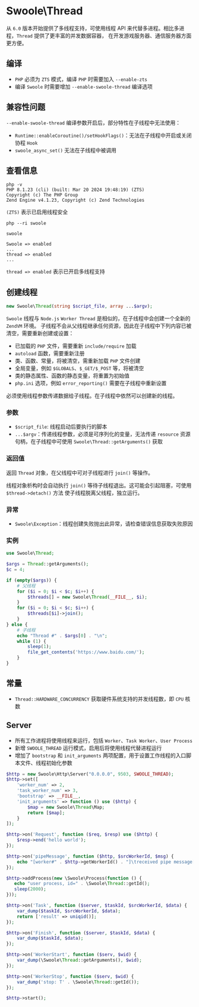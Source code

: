 # Swoole\Thread

从 `6.0` 版本开始提供了多线程支持，可使用线程 API 来代替多进程。相比多进程，`Thread` 提供了更丰富的并发数据容器，
在开发游戏服务器、通信服务器方面更方便。

## 编译
- `PHP` 必须为 `ZTS` 模式，编译 `PHP` 时需要加入 `--enable-zts`
- 编译 `Swoole` 时需要增加 `--enable-swoole-thread` 编译选项

## 兼容性问题

`--enable-swoole-thread` 编译参数开启后，部分特性在子线程中无法使用：

- `Runtime::enableCoroutine()/setHookFlags()`：无法在子线程中开启或关闭协程 `Hook`
- `swoole_async_set()` 无法在子线程中被调用

## 查看信息

```shell
php -v
PHP 8.1.23 (cli) (built: Mar 20 2024 19:48:19) (ZTS)
Copyright (c) The PHP Group
Zend Engine v4.1.23, Copyright (c) Zend Technologies
```

`(ZTS)` 表示已启用线程安全

```shell
php --ri swoole

swoole

Swoole => enabled
...
thread => enabled
...
```

`thread => enabled` 表示已开启多线程支持

## 创建线程

```php
new Swoole\Thread(string $script_file, array ...$argv);
```

`Swoole` 线程与 `Node.js` `Worker Thread` 是相似的，在子线程中会创建一个全新的 `ZendVM` 环境。 子线程不会从父线程继承任何资源，因此在子线程中下列内容已被清空，需要重新创建或设置：
- 已加载的 `PHP` 文件，需要重新 `include/require` 加载
- `autoload` 函数，需要重新注册
- 类、函数、常量，将被清空，需重新加载 `PHP` 文件创建
- 全局变量，例如 `$GLOBALS`、`$_GET/$_POST` 等，将被清空
- 类的静态属性、函数的静态变量，将重置为初始值
- `php.ini` 选项，例如 `error_reporting()` 需要在子线程中重新设置

必须使用线程参数传递数据给子线程。在子线程中依然可以创建新的线程。

### 参数
- `$script_file`: 线程启动后要执行的脚本
- `...$argv`：传递线程参数，必须是可序列化的变量，无法传递 `resource` 资源句柄，在子线程中可使用 `Swoole\Thread::getArguments()` 获取

### 返回值
返回 `Thread` 对象，在父线程中可对子线程进行 `join()` 等操作。

线程对象析构时会自动执行 `join()` 等待子线程退出。这可能会引起阻塞，可使用 `$thread->detach()` 方法
使子线程脱离父线程，独立运行。

### 异常
- `Swoole\Exception`：线程创建失败抛出此异常，请检查错误信息获取失败原因


### 实例
```php
use Swoole\Thread;

$args = Thread::getArguments();
$c = 4;

if (empty($args)) {
    # 父线程
    for ($i = 0; $i < $c; $i++) {
        $threads[] = new Swoole\Thread(__FILE__, $i);
    }
    for ($i = 0; $i < $c; $i++) {
        $threads[$i]->join();
    }
} else {
    # 子线程
    echo "Thread #" . $args[0] . "\n";
    while (1) {
        sleep(1);
        file_get_contents('https://www.baidu.com/');
    }
}
```


## 常量
- `Thread::HARDWARE_CONCURRENCY` 获取硬件系统支持的并发线程数，即 `CPU` 核数

## Server
- 所有工作进程将使用线程来运行，包括 `Worker`、`Task Worker`、`User Process`
- 新增 `SWOOLE_THREAD` 运行模式，启用后将使用线程代替进程运行
- 增加了 `bootstrap` 和 `init_arguments` 两项配置，用于设置工作线程的入口脚本文件、线程初始化参数

```php
$http = new Swoole\Http\Server("0.0.0.0", 9503, SWOOLE_THREAD);
$http->set([
    'worker_num' => 2,
    'task_worker_num' => 3,
    'bootstrap' => __FILE__,
    'init_arguments' => function () use ($http) {
        $map = new Swoole\Thread\Map;
        return [$map];
    }
]);

$http->on('Request', function ($req, $resp) use ($http) {
    $resp->end('hello world');
});

$http->on('pipeMessage', function ($http, $srcWorkerId, $msg) {
    echo "[worker#" . $http->getWorkerId() . "]\treceived pipe message[$msg] from " . $srcWorkerId . "\n";
});

$http->addProcess(new \Swoole\Process(function () {
   echo "user process, id=" . \Swoole\Thread::getId();
   sleep(2000);
}));

$http->on('Task', function ($server, $taskId, $srcWorkerId, $data) {
    var_dump($taskId, $srcWorkerId, $data);
    return ['result' => uniqid()];
});

$http->on('Finish', function ($server, $taskId, $data) {
    var_dump($taskId, $data);
});

$http->on('WorkerStart', function ($serv, $wid) {
    var_dump(\Swoole\Thread::getArguments(), $wid);
});

$http->on('WorkerStop', function ($serv, $wid) {
    var_dump('stop: T' . \Swoole\Thread::getId());
});

$http->start();
```

